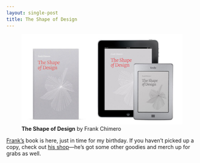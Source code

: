 ```yaml
---
layout: single-post
title: The Shape of Design
---
```


<figure>
<img src="/images/sod.jpg" alt="Mystery Illustration" />
<figcaption><strong>The Shape of Design</strong> by Frank Chimero</figcaption>
</figure>

[Frank’s](http://frankchimero.com) book is here, just in time for my birthday. If you haven’t picked up a copy, check out [his shop](http://.frankchimero.com/ "Frank’s shop")—he’s got some other goodies and merch up for grabs as well.

